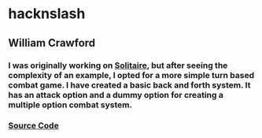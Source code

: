 # hacknslash

## William Crawford

### I was originally working on [Solitaire](https://github.com/9701836/Solitaire/tree/gh-pages), but after seeing the complexity of an example, I opted for a more simple turn based combat game. I have created a basic back and forth system. It has an attack option and a dummy option for creating a multiple option combat system. 

### [Source Code](https://github.com/9701836/hacknslash/tree/gh-pages/src)

